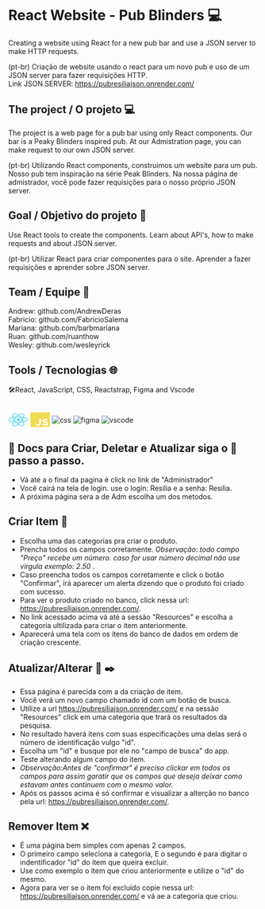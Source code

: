 # React Website - Pub Blinders 💻	

Creating a website using React for a new pub bar and use a JSON server to make HTTP requests.

(pt-br)
Criação de website usando o react para um novo pub e uso de um JSON server para fazer requisições HTTP.  
Link JSON SERVER: https://pubresiliajson.onrender.com/


## The project / O projeto 💻
The project is a web page for a pub bar using only React components. Our bar is a Peaky Blinders inspired pub. At our Admistration page, you can make request to our own JSON server.

(pt-br)
Utilizando React components, construimos um website para um pub. Nosso pub tem inspiração na série Peak Blinders. Na nossa página de admistrador, você pode fazer requisições para o nosso próprio JSON server. 



## Goal / Objetivo do projeto 📍

Use React tools to create the components. Learn about API's, how to make requests and about JSON server. 

(pt-br)
Utilizar React para criar componentes para o site. Aprender a fazer requisições e aprender sobre JSON server.  


## Team /  Equipe 🧒
Andrew: github.com/AndrewDeras <br>
Fabricio: github.com/FabricioSalema <br>
Mariana: github.com/barbmariana <br>
Ruan: github.com/ruanthow <br>
Wesley: github.com/wesleyrick <br>


## Tools / Tecnologias 🌐

🛠️React, JavaScript, CSS, Reactstrap, Figma and Vscode
<div style="display: inline_block"><br>
<img align="center" alt="React" height="30" width="40" src="https://github.com/devicons/devicon/blob/master/icons/react/react-original.svg">
<img align="center" alt="Js" height="30" width="40" src="https://raw.githubusercontent.com/devicons/devicon/master/icons/javascript/javascript-plain.svg">
<img align="center" alt="css" height="30" width="40" src="https://user-images.githubusercontent.com/25181517/183898674-75a4a1b1-f960-4ea9-abcb-637170a00a75.png">
<img align="center" alt="figma" height="30" width="40" src="https://user-images.githubusercontent.com/25181517/189715289-df3ee512-6eca-463f-a0f4-c10d94a06b2f.png">
<img align="center" alt="vscode" height="30" width="40" src="https://user-images.githubusercontent.com/25181517/182618272-390ab138-7b29-44a0-85a2-62633957d815.png">

## :page_with_curl: Docs para Criar, Deletar e Atualizar siga o :blue_book: passo a passo. 
- Vá até a o final da pagina é click no link de "Administrador"
- Você cairá na tela de login. use o login: Resilia e a senha: Resilia.
- A próxima página sera a de Adm escolha um dos metodos.

## Criar Item :hammer:
- Escolha uma das categorias pra criar o produto.
- Prencha todos os campos corretamente. *Observação: todo campo "Preço" recebe um número. caso for usar número decimal não use virgula exemplo: 2.50* .
- Caso preencha todos os campos corretamente e click o botão "Confirmar", irá aparecer um alerta dizendo que o produto foi criado com sucesso.
- Para ver o produto criado no banco, click nessa url: https://pubresiliajson.onrender.com/.
- No link acessado acima vá até a sessão "Resources" e escolha a categoria ultilizada para criar o item anteriormente.
- Aparecerá uma tela com os itens do banco de dados em ordem de criação crescente.

## Atualizar/Alterar :bookmark_tabs: :black_nib:
- Essa página é parecida com a da criação de item.
- Você verá um novo campo chamado id com um botão de busca.
- Utilize a url https://pubresiliajson.onrender.com/ e na sessão "Resources" click em uma categoria que trará os resultados da pesquisa.
- No resultado haverá itens com suas especificações uma delas será o número de identificação vulgo "id".
- Escolha um "id" e busque por ele no "campo de busca" do app.
- Teste alterando algum campo do item.
- *Observação:Antes de "confirmar" é preciso clickar em todos os campos para assim garatir que os campos que deseja deixar como estavam antes continuem com o mesmo valor.*
- Após os passos acima é só confirmar e visualizar a alterção no banco pela url: https://pubresiliajson.onrender.com/.

## Remover Item :x:
- É uma página bem simples com apenas 2 campos.
- O primeiro campo seleciona a categoria, E o segundo é para digitar o indentificador "id" do item que queira excluir.
- Use como exemplo o item que criou anteriormente e utilize o "id" do mesmo.
- Agora para ver se o item foi excluído copie nessa url: https://pubresiliajson.onrender.com/ e vá ae a categoria que criou.
